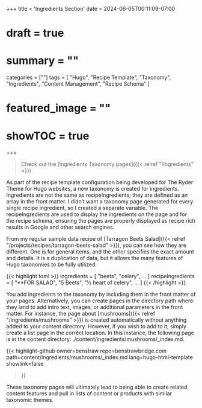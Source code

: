 +++
title = 'Ingredients Section'
date = 2024-06-05T00:11:09-07:00
# draft = true
# summary = ""
categories = [""]
tags = [
  "Hugo",
  "Recipe Template",
  "Taxonomy",
  "Ingredients",
  "Content Management",
  "Recipe Schema"
]
# featured_image = ""
# showTOC = true
+++

> Check out the [Ingredients Taxonomy pages]({{< relref "/ingredients" >}})

As part of the recipe template configuration being developed for The Ryder Theme for Hugo websites, a new taxonomy is created for ingredients. Ingredients are not the same as recipeIngredients; they are defined as an array in the front matter. I didn’t want a taxonomy page generated for every single recipe ingredient, so I created a separate variable. The recipeIngredients are used to display the ingredients on the page and for the recipe schema, ensuring the pages are properly displayed as recipe rich results in Google and other search engines.

From my regular sample data recipe of [Tarragon Beets Salad]({{< relref "/projects/recipes/tarragon-beets-salad" >}}), you can see how they are different. One is for general items, and the other specifies the exact amount and details. It is a duplication of data, but it allows the many features of Hugo taxonomies to be fully utilized.

{{< highlight toml >}}
ingredients = [
  "beets",
  "celery",
  ...
]
recipeIngredients = [
  "**FOR SALAD",
  "5 Beets",
  "½ heart of celery",
  ...
]
{{< /highlight >}}

You add ingredients to the taxonomy by including them in the front matter of your pages. Alternatively, you can create pages in the directory path where they land to add intro text, images, or additional parameters in the front matter. For instance, the page about [mushrooms]({{< relref "/ingredients/mushrooms" >}}) is created automatically without anything added to your content directory. However, if you wish to add to it, simply create a list page in the correct location. In this instance, the following page is in the content directory: ./content/ingredients/mushrooms/_index.md.

{{< highlight-github
      owner=benstraw
      repo=benstrawbridge.com
      path=content/ingredients/mushrooms/_index.md
      lang=hugo-html-template
      showlink=false
>}}

These taxonomy pages will ultimately lead to being able to create related content features and pull in lists of content or products with similar taxonomic themes.

